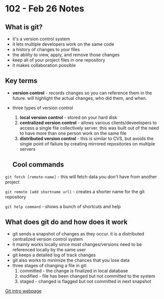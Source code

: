 # 102 - Feb 26 Notes

## What is git?
- it's a version control system
- it lets multiple developers work on the same code
- a history of changes to your files
- the ability to view, apply, and remove those changes
- keep all of your project files in one repository
- it makes collaboration possible

## Key terms
- **version control** - records changes so you can reference them in the future. will highlight the actual changes, who did them, and when.
- three types of version control
  1. **local version control** - stored on your hard disk
  1. **centralized version control** - allows various clients/deveelopers to access a single file collectively server. this was built out of the need to have more than one person work on the same file
  1. **distributed version control** - this is similar to CVS, but avoids the single point of failure by creating mirrored repositories on multiple servers
  
  ## Cool commands
 
 ```git fetch [remote-name]``` - this will fetch data you don't have from another project
 
 ```git remote [add shortname url]``` - creates a shorter name for the git repository
 
 ```git help command``` - shows a bunch of shortcuts and help
 
 
  
  
## What does git do and how does it work
- git sends a snapshot of changes as they occur. it is a distributed centralized version control system
- it mainly works locally since most changes/versions need to be referenced locally by the same user
- git keeps a detailed log of track changes
- git also works to minimize the chances that you lose data
- three stages of changing a file in git:
  1. committed - the change is finalized in local database
  1. modified - file has been changed but not committed to the system
  1. staged - changed is flagged but not committed in next snapshot
  




[Git intro webpage](https://www.udemy.com/blog/git-tutorial-a-comprehensive-guide/)

